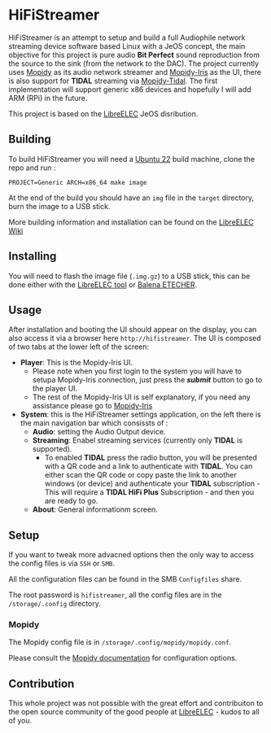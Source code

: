 # HiFiStreamer

HiFiStreamer is an attempt to setup and build a full Audiophile network streaming device software based Linux with a JeOS concept, the main objective for this project is pure audio **Bit Perfect** sound reproduction from the source to the sink (from the network to the DAC). The project currently uses [Mopidy](https://mopidy.com) as its audio network streamer and [Mopidy-Iris](https://github.com/jaedb/Iris) as the UI, there is also support for **TIDAL** streaming via [Mopidy-Tidal](https://github.com/tehkillerbee/mopidy-tidal). The first implementation will support generic x86 devices and hopefully I will add ARM (RPi) in the future. 

This project is based on the [LibreELEC](https://libreelec.tv) JeOS disribution.

## Building

To build HiFiStreamer you will need a [Ubuntu 22](https://releases.ubuntu.com/jammy/) build machine, clone the repo and run :

`PROJECT=Generic ARCH=x86_64 make image`

At the end of the build you should have an `img` file in the `target` directory, burn the image to a USB stick.

More building information and installation can be found on the [LibreELEC Wiki](https://wiki.libreelec.tv)

## Installing

You will need to flash the image file (`.img.gz`) to a USB stick, this can be done either with the [LibreELEC tool](https://libreelec.tv/downloads/) or [Balena ETECHER](https://www.balena.io/etcher).

## Usage 

After installation and booting the UI should appear on the display, you can also
access it via a browser here `http://hifistreamer`. The UI is composed of two tabs
at the lower left of the screen:
- **Player**: This is the Mopidy-Iris UI.
    - Please note when you first login to the system you will have to setupa Mopidy-Iris connection, just press the ***submit*** button to go to the player UI.
    - The rest of the Mopidy-Iris UI is self explanatory, if you need any assistance please go to [Mopidy-Iris](https://github.com/jaedb/Iris)
- **System**: this is the HiFiStreamer settings application, on the left there is the main navigation bar which consissts of :
    - **Audio**: setting the Audio Output device.
    - **Streaming**: Enabel streaming services (currently only **TIDAL** is supported).
        - To enabled **TIDAL** press the radio button, you will be presented with a QR code and a link to authenticate with **TIDAL**. You can either scan the QR code or copy paste the link to another windows (or device) and authenticate your **TIDAL** subscription - This will require a **TIDAL HiFi Plus** Subscription - and then you are ready to go.
    - **About**: General informationm screen.

## Setup

If you want to tweak more advacned options then the only way to access the config files is via `SSH` or `SMB`.

All the configuration files can be found in the SMB `Configfiles` share.

The root password is `hifistreamer`, all the config files are in the `/storage/.config` directory.

### Mopidy

The Mopidy config file is in `/storage/.config/mopidy/mopidy.conf`.

Please consult the [Mopidy documentation](https://docs.mopidy.com/en/latest/) for configuration options.

## Contribution

This whole project was not possible with the great effort and contribuiton to the open source community of the good people at [LibreELEC](https://libreelec.tv) - kudos to all of you.
